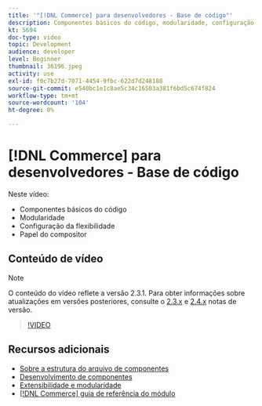 ```yaml
---
title: '"[!DNL Commerce] para desenvolvedores - Base de código"'
description: Componentes básicos do código, modularidade, configuração de flexibilidade e função do Composer
kt: 5694
doc-type: video
topic: Development
audience: developer
level: Beginner
thumbnail: 36196.jpeg
activity: use
exl-id: f0c7b27d-7071-4454-9fbc-622d7d248188
source-git-commit: e540bc1e1c8ae5c34c16503a381f6bd5c674f824
workflow-type: tm+mt
source-wordcount: '104'
ht-degree: 0%

---
```


# [!DNL Commerce] para desenvolvedores - Base de código

Neste vídeo:

- Componentes básicos do código
- Modularidade
- Configuração da flexibilidade
- Papel do compositor

## Conteúdo de vídeo

>[!NOTE]
>
>O conteúdo do vídeo reflete a versão 2.3.1. Para obter informações sobre atualizações em versões posteriores, consulte o [ 2.3.x](https://devdocs.magento.com/guides/v2.3/release-notes/bk-release-notes.html) e [2.4.x](https://devdocs.magento.com/guides/v2.4/release-notes/bk-release-notes.html) notas de versão.

>[!VIDEO](https://video.tv.adobe.com/v/36196?quality=12&learn=on)

## Recursos adicionais

- [Sobre a estrutura do arquivo de componentes](https://devdocs.magento.com/guides/v2.4/extension-dev-guide/prepare/prepare_file-str.html)
- [Desenvolvimento de componentes](https://devdocs.magento.com/guides/v2.4/extension-dev-guide/module-development.html)
- [Extensibilidade e modularidade](https://devdocs.magento.com/guides/v2.4/architecture/extensibility.html)
- [[!DNL Commerce] guia de referência do módulo](https://devdocs.magento.com/guides/v2.4/mrg/intro.html)
